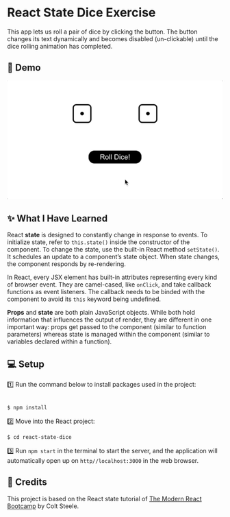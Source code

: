 # React State Dice Exercise

This app lets us roll a pair of dice by clicking the button. The button changes its text dynamically and becomes disabled (un-clickable) until the dice rolling animation has completed.

## 🎉 Demo 

![app demo](Assets/dice.gif)


## ✨ What I Have Learned

React **state** is designed to constantly change in response to events. To initialize state, refer to `this.state()` inside the constructor of the component. To change the state, use the built-in React method `setState()`. It schedules an update to a component’s state object. When state changes, the component responds by re-rendering.

In React, every JSX element has built-in attributes representing every kind of browser event. They are camel-cased, like `onClick`, and take callback functions as event listeners. The callback needs to be binded with the component to avoid its `this` keyword being undefined.

**Props** and **state** are both plain JavaScript objects. While both hold information that influences the output of render, they are different in one important way: props get passed to the component (similar to function parameters) whereas state is managed within the component (similar to variables declared within a function).


## 💻 Setup

1️⃣ Run the command below to install packages used in the project:
```sh

$ npm install

```
2️⃣ Move into the React project:
```sh
$ cd react-state-dice

```

3️⃣ Run `npm start` in the terminal to start the server, and the application will automatically open up on `http//localhost:3000` in the web browser.


## 👏 Credits

This project is based on the React state tutorial of <a href="https://www.udemy.com/course/modern-react-bootcamp/">The Modern React Bootcamp</a> by Colt Steele.
